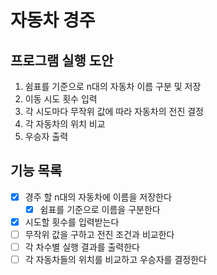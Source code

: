 # 자동차 경주

## 프로그램 실행 도안

1. 쉼표를 기준으로 n대의 자동차 이름 구분 및 저장
2. 이동 시도 횟수 입력
3. 각 시도마다 무작위 값에 따라 자동차의 전진 결정
4. 각 자동차의 위치 비교
5. 우승자 출력

## 기능 목록

- [x] 경주 할 n대의 자동차에 이름을 저장한다
    - [x] 쉼표를 기준으로 이름을 구분한다
- [x] 시도할 횟수를 입력받는다
- [ ] 무작위 값을 구하고 전진 조건과 비교한다
- [ ] 각 차수별 실행 결과를 출력한다
- [ ] 각 자동차들의 위치를 비교하고 우승자를 결정한다